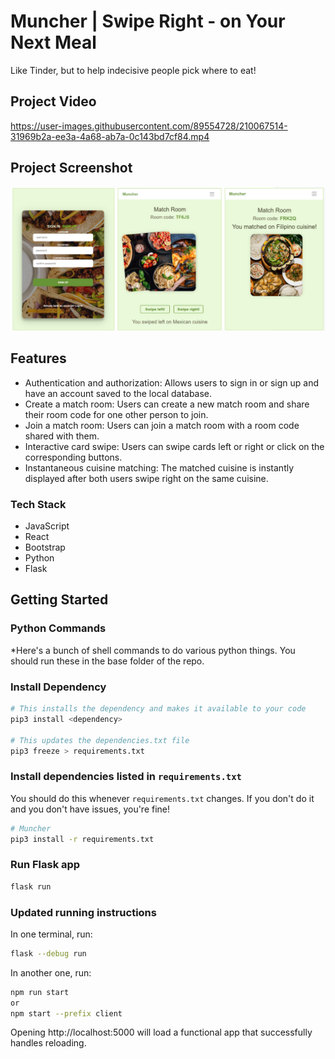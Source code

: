 # Muncher | Swipe Right - on Your Next Meal
Like Tinder, but to help indecisive people pick where to eat!

## Project Video
https://user-images.githubusercontent.com/89554728/210067514-31969b2a-ee3a-4a68-ab7a-0c143bd7cf84.mp4

## Project Screenshot
![sign-up, swipe, and match images](screenshot/set.png)

## Features
* Authentication and authorization: Allows users to sign in or sign up and have an account saved to the local database.
* Create a match room: Users can create a new match room and share their room code for one other person to join.
* Join a match room: Users can join a match room with a room code shared with them.
* Interactive card swipe: Users can swipe cards left or right or click on the corresponding buttons.
* Instantaneous cuisine matching: The matched cuisine is instantly displayed after both users swipe right on the same cuisine.

### Tech Stack
* JavaScript
* React
* Bootstrap
* Python
* Flask

## Getting Started
### Python Commands
*Here's a bunch of shell commands to do various python things. You should run these in the base folder of the repo.

### Install Dependency

```bash
# This installs the dependency and makes it available to your code
pip3 install <dependency>

# This updates the dependencies.txt file
pip3 freeze > requirements.txt
```

### Install dependencies listed in `requirements.txt`

You should do this whenever `requirements.txt` changes. If you don't do it and you don't have issues, you're fine!

```bash
# Muncher
pip3 install -r requirements.txt
```

### Run Flask app

```bash
flask run
```

### Updated running instructions

In one terminal, run:
```bash
flask --debug run
```

In another one, run:
```bash
npm run start
or
npm start --prefix client
```

Opening http://localhost:5000 will load a functional app that successfully handles reloading.
